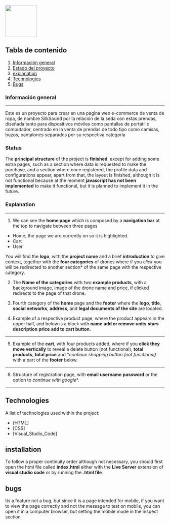 <img src="https://images.emojiterra.com/google/android-11/512px/1faa1.png" width="100px" />

## Tabla de contenido
1. [Información general](#información-general)
2. [Estado del proyecto ](#status)
3. [explanation](#explanation)
4. [Technologies](#Technologies)
5. [Bugs](#bugs)


### Información general
***
Este es un proyecto para crear en una pagina web e-commerce de venta de ropa, de nombre SilkSound por la relación de la seda con estas prendas, diseñada tanto para dispositivos móviles como pantallas de portátil o computador, centrado en la venta de prendas de todo tipo como camisas, buzos, pantalones separados por su respectiva categoría


### Status
The **principal structure** of the project is **finished**, except for adding some extra pages, such as a section where data is requested to make the purchase, and a section where once registered, the profile data and configurations appear, apart from that, the layout is finished, although it is not functional because at the moment **javascript has not been implemented** to make it functional, but it is planned to implement it in the future.
### Explanation
***

1. We can see the **home page** which is composed by a **navigation bar** at the top to navigate between three pages 
* Home, the page we are currently on so it is highlighted.
* Cart
* User

You will find the **logo**, with the **project name** and a brief **introduction** to give context, together with the **four categories** of drones where if you *click* you will be redirected to another section* of the same page with the respective category.


2. The **Name of the categories** with two **example products**, with a background image, image of the drone name and price, if clicked redirects to the page of that drone.


3. Fourth category of the **home** page and the **footer** where the **logo**, **title**, **social networks**, **address**, and **legal documents of the site** are located.


4. Example of a respective product page, where the product appears in the upper half, and below is a block with **name** **add or remove units** **stars** **description** **price** **add to cart button**.
***


5. Example of the **cart**, with four products added, where if you **click they move vertically** to reveal a delete button (not functional), **total products**, **total price** and **continue shopping button (not functional)* with a part of the **footer** below.
***

6. Structure of registration page, with **email** **username** **password** or the option to *continue with google**.
***
## Technologies
A list of technologies used within the project:
* [HTML]
* [CSS]
* [Visual_Studio_Code]
## installation
To follow a proper continuity order although not necessary, you should first open the html file called **index.html** either with the **Live Server** extension of **visual studio code** or by running the **.html file**

## bugs
Its a feature not a bug, but since it is a page intended for mobile, if you want to view the page correctly and not the message to test on mobile, you can open it in a computer browser, but setting the mobile mode in the inspect section
